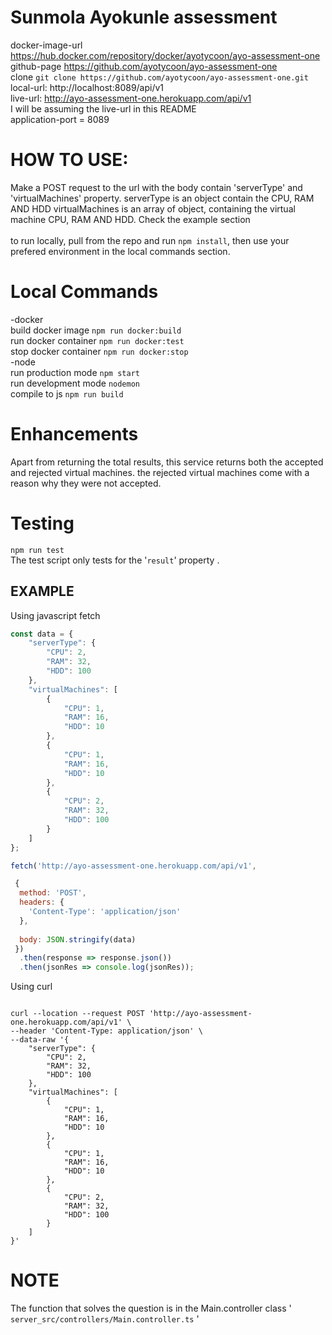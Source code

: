 # Sunmola Ayokunle assessment 
docker-image-url https://hub.docker.com/repository/docker/ayotycoon/ayo-assessment-one \
github-page https://github.com/ayotycoon/ayo-assessment-one \
clone  `git clone https://github.com/ayotycoon/ayo-assessment-one.git` \
local-url: http://localhost:8089/api/v1 \
live-url: http://ayo-assessment-one.herokuapp.com/api/v1 \
I will be assuming the live-url in this README \
application-port = 8089


# HOW TO USE:
Make a POST request to the url with the body contain 'serverType' and 'virtualMachines' property.
serverType is an object contain the CPU, RAM AND HDD 
virtualMachines is an array of object, containing the virtual machine CPU, RAM AND HDD. Check the example section \
\
  to run locally, pull from the repo and run `npm install`, then use your prefered environment in the local commands section.
# Local Commands
-docker \
build docker image ``` npm run docker:build ``` \
run docker container ``` npm run docker:test ``` \
stop docker container ``` npm run docker:stop ``` \
-node \
run production mode  ``` npm start ``` \
run development mode ``` nodemon ``` \
compile to js ``` npm run build ``` 
# Enhancements
Apart from returning the total results, this service returns both the accepted and rejected virtual machines. the rejected virtual machines come with a reason why they were not accepted.
# Testing
 
``` npm run test ``` \
The test script only tests for the '`result`' property .


## EXAMPLE
Using javascript fetch
```javascript
const data = {
    "serverType": {
        "CPU": 2,
        "RAM": 32,
        "HDD": 100
    },
    "virtualMachines": [
        {
            "CPU": 1,
            "RAM": 16,
            "HDD": 10
        },
        {
            "CPU": 1,
            "RAM": 16,
            "HDD": 10
        },
        {
            "CPU": 2,
            "RAM": 32,
            "HDD": 100
        }
    ]
};

fetch('http://ayo-assessment-one.herokuapp.com/api/v1',

 {
  method: 'POST',
  headers: {
    'Content-Type': 'application/json'
  },
 
  body: JSON.stringify(data)
 })
  .then(response => response.json())
  .then(jsonRes => console.log(jsonRes));

```

Using curl

```CURL

curl --location --request POST 'http://ayo-assessment-one.herokuapp.com/api/v1' \
--header 'Content-Type: application/json' \
--data-raw '{
    "serverType": {
        "CPU": 2,
        "RAM": 32,
        "HDD": 100
    },
    "virtualMachines": [
        {
            "CPU": 1,
            "RAM": 16,
            "HDD": 10
        },
        {
            "CPU": 1,
            "RAM": 16,
            "HDD": 10
        },
        {
            "CPU": 2,
            "RAM": 32,
            "HDD": 100
        }
    ]
}'

```
# NOTE
The function that solves the question  is in the Main.controller class ' `server_src/controllers/Main.controller.ts` '

